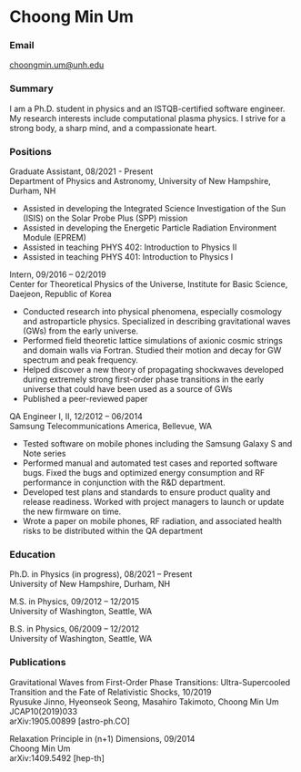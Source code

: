 # Choong Min Um

### Email
choongmin.um@unh.edu

### Summary
I am a Ph.D. student in physics and an ISTQB-certified software engineer. My research interests include computational plasma physics. I strive for a strong body, a sharp mind, and a compassionate heart.

### Positions
Graduate Assistant, 08/2021 - Present<br>
Department of Physics and Astronomy, University of New Hampshire, Durham, NH<br>
- Assisted in developing the Integrated Science Investigation of the Sun (ISIS) on the Solar Probe Plus (SPP) mission<br>
- Assisted in developing the Energetic Particle Radiation Environment Module (EPREM)<br>
- Assisted in teaching PHYS 402: Introduction to Physics II<br>
- Assisted in teaching PHYS 401: Introduction to Physics I<br>

Intern, 09/2016 – 02/2019<br>
Center for Theoretical Physics of the Universe, Institute for Basic Science, Daejeon, Republic of Korea<br>
- Conducted research into physical phenomena, especially cosmology and astroparticle physics. Specialized in describing gravitational waves (GWs) from the early universe.<br>
- Performed field theoretic lattice simulations of axionic cosmic strings and domain walls via Fortran. Studied their motion and decay for GW spectrum and peak frequency.<br>
- Helped discover a new theory of propagating shockwaves developed during extremely strong first-order phase transitions in the early universe that could have been used as a source of GWs<br>
- Published a peer-reviewed paper<br>

QA Engineer I, II, 12/2012 – 06/2014<br>
Samsung Telecommunications America, Bellevue, WA<br>
- Tested software on mobile phones including the Samsung Galaxy S and Note series<br>
- Performed manual and automated test cases and reported software bugs. Fixed the bugs and optimized energy consumption and RF performance in conjunction with the R&D department.<br>
- Developed test plans and standards to ensure product quality and release readiness. Worked with project managers to launch or update the new firmware on time.<br>
- Wrote a paper on mobile phones, RF radiation, and associated health risks to be distributed within the QA department<br>

### Education
Ph.D. in Physics (in progress), 08/2021 – Present<br>
University of New Hampshire, Durham, NH<br>

M.S. in Physics, 09/2012 – 12/2015<br>
University of Washington, Seattle, WA<br>

B.S. in Physics, 06/2009 – 12/2012<br>
University of Washington, Seattle, WA<br>

### Publications
Gravitational Waves from First-Order Phase Transitions: Ultra-Supercooled Transition and the Fate of Relativistic Shocks, 10/2019<br>
Ryusuke Jinno, Hyeonseok Seong, Masahiro Takimoto, Choong Min Um<br>
JCAP10(2019)033<br>
arXiv:1905.00899 [astro-ph.CO]<br>

Relaxation Principle in (n+1) Dimensions, 09/2014<br>
Choong Min Um<br>
arXiv:1409.5492 [hep-th]
